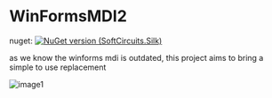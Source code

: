 # WinFormsMDI2
nuget: [![NuGet version (SoftCircuits.Silk)](https://img.shields.io/nuget/v/WinFormsMDI2.svg?style=flat-square)](https://www.nuget.org/packages/WinFormsMDI2/)

as we know the winforms mdi is outdated, this project aims to bring a simple to use replacement

![image1](https://user-images.githubusercontent.com/66432268/136716973-efeaad53-9fe1-44da-9993-affb050e0ea8.png)
